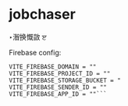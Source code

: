 ﻿# jobchaser

‣潪换慨敳 ੲ

Firebase config:
```VITE_FIREBASE_KE = ""
VITE_FIREBASE_DOMAIN = ""
VITE_FIREBASE_PROJECT_ID = ""
VITE_FIREBASE_STORAGE_BUCKET = "
VITE_FIREBASE_SENDER_ID = ""
VITE_FIREBASE_APP_ID = ""```
